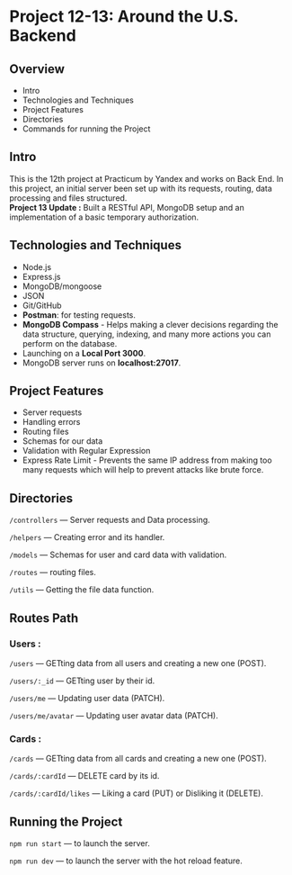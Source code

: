 # Project 12-13: Around the U.S. Backend

## Overview

- Intro
- Technologies and Techniques
- Project Features
- Directories
- Commands for running the Project

## Intro

This is the 12th project at Practicum by Yandex and works on Back End. In this project, an initial server been set up with its requests, routing, data processing and files structured.  
**Project 13 Update :** Built a RESTful API, MongoDB setup and an implementation of a basic temporary authorization.

## Technologies and Techniques

- Node.js
- Express.js
- MongoDB/mongoose
- JSON
- Git/GitHub
- **Postman**: for testing requests.
- **MongoDB Compass** - Helps making a clever decisions regarding the data structure, querying, indexing, and many more actions you can perform on the database.
- Launching on a **Local Port 3000**.
- MongoDB server runs on **localhost:27017**.

## Project Features

- Server requests
- Handling errors
- Routing files
- Schemas for our data
- Validation with Regular Expression
- Express Rate Limit - Prevents the same IP address from making too many requests which will help to prevent attacks like brute force.

## Directories

`/controllers` — Server requests and Data processing.

`/helpers` — Creating error and its handler.

`/models` — Schemas for user and card data with validation.

`/routes` — routing files.

`/utils` — Getting the file data function.

## Routes Path

### Users :

`/users` — GETting data from all users and creating a new one (POST).

`/users/:_id` — GETting user by their id.

`/users/me` — Updating user data (PATCH).

`/users/me/avatar` — Updating user avatar data (PATCH).

### Cards :

`/cards` — GETting data from all cards and creating a new one (POST).

`/cards/:cardId` — DELETE card by its id.

`/cards/:cardId/likes` — Liking a card (PUT) or Disliking it (DELETE).

## Running the Project

`npm run start` — to launch the server.

`npm run dev` — to launch the server with the hot reload feature.
